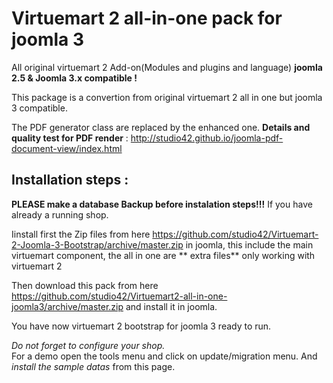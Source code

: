 Virtuemart 2 all-in-one pack for joomla 3
===========================

All original virtuemart 2 Add-on(Modules and plugins and language) **joomla 2.5 & Joomla 3.x compatible !**

This package is a convertion from original virtuemart 2 all in one but joomla 3 compatible.

The PDF generator class are replaced by the enhanced one. 
**Details and quality test for PDF render** : http://studio42.github.io/joomla-pdf-document-view/index.html

Installation steps :
--------------------

**PLEASE make a database Backup before instalation steps!!!** If you have already a running shop.

Iinstall first the Zip files from here https://github.com/studio42/Virtuemart-2-Joomla-3-Bootstrap/archive/master.zip in joomla, this include the main virtuemart component, the all in one are ** extra files** only working with virtuemart 2

Then download this pack from here https://github.com/studio42/Virtuemart2-all-in-one-joomla3/archive/master.zip and install it in joomla.

You have now virtuemart 2 bootstrap for joomla 3 ready to run.

*Do not forget to configure your shop.*  
For a demo open the tools menu and click on update/migration menu. And *install the sample datas* from this page.

